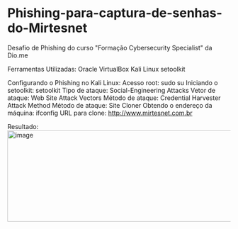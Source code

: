 # Phishing-para-captura-de-senhas-do-Mirtesnet
Desafio de Phishing do curso "Formação Cybersecurity Specialist" da Dio.me 

Ferramentas Utilizadas:
Oracle VirtualBox
Kali Linux
setoolkit

Configurando o Phishing no Kali Linux:
Acesso root: sudo su
Iniciando o setoolkit: setoolkit
Tipo de ataque: Social-Engineering Attacks
Vetor de ataque: Web Site Attack Vectors
Método de ataque: Credential Harvester Attack Method 
Método de ataque: Site Cloner
Obtendo o endereço da máquina: ifconfig
URL para clone: http://www.mirtesnet.com.br
	
Resultado:	
<img width="507" height="206" alt="image" src="https://github.com/user-attachments/assets/8fd8e6e9-15ab-4e49-9ec1-310a652ae8f9" />
